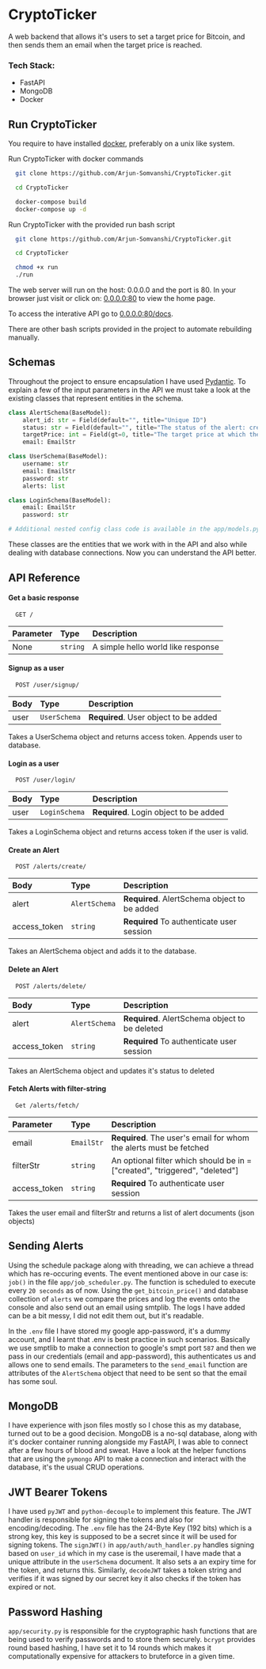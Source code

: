 
# CryptoTicker

A web backend that allows it's users to set a target price for Bitcoin,
and then sends them an email when the target price is reached.

### Tech Stack:
* FastAPI
* MongoDB
* Docker




## Run CryptoTicker
You require to have installed [docker](https://docs.docker.com/engine/install/), preferably on a unix like system.

Run CryptoTicker with docker commands

```bash
  git clone https://github.com/Arjun-Somvanshi/CryptoTicker.git

  cd CryptoTicker

  docker-compose build
  docker-compose up -d
```

Run CryptoTicker with the provided run bash script

```bash
  git clone https://github.com/Arjun-Somvanshi/CryptoTicker.git

  cd CryptoTicker

  chmod +x run
  ./run
```

The web server will run on the host: 0.0.0.0 and the port is 80. In your browser 
just visit or click on: [0.0.0.0:80](http://0.0.0.0:80) to view the home page.

To access the interative API go to [0.0.0.0:80/docs](http://0.0.0.0:80/docs).

There are other bash scripts provided in the project to automate rebuilding manually.

## Schemas
Throughout the project to ensure encapsulation I have used 
[Pydantic](https://pydantic-docs.helpmanual.io/).
To explain a few of the input parameters in the API we must take a look
at the existing classes that represent entities in the schema.

```python
class AlertSchema(BaseModel):
    alert_id: str = Field(default="", title="Unique ID")
    status: str = Field(default="", title="The status of the alert: created/deleted/triggered")
    targetPrice: int = Field(gt=0, title="The target price at which the alert will get triggered")
    email: EmailStr 

class UserSchema(BaseModel):
    username: str
    email: EmailStr 
    password: str 
    alerts: list

class LoginSchema(BaseModel):
    email: EmailStr
    password: str

# Additional nested config class code is available in the app/models.py file
```

These classes are the entities that we work with in the API and 
also while dealing with database connections. Now you can understand
the API better.
## API Reference

#### Get a basic response

```http
  GET /
```

| Parameter | Type     | Description                |
| :-------- | :------- | :------------------------- |
| None | `string` | A simple hello world like response |

#### Signup as a user

```http
  POST /user/signup/
```

| Body      | Type     | Description                       |
| :-------- | :------- | :-------------------------------- |
| user| `UserSchema` | **Required**. User object to be added    |

Takes a UserSchema object and returns access token. Appends user
to database.

#### Login as a user

```http
  POST /user/login/
```

| Body      | Type     | Description                       |
| :-------- | :------- | :-------------------------------- |
| user| `LoginSchema` | **Required**. Login object to be added    |

Takes a LoginSchema object and returns access token if the
user is valid.

#### Create an Alert

```http
  POST /alerts/create/
```

| Body      | Type     | Description                       |
| :-------- | :------- | :-------------------------------- |
| alert| `AlertSchema` | **Required**. AlertSchema object to be added    |
| access_token| `string`| **Required** To authenticate user session |

Takes an AlertSchema object and adds it to the database.

#### Delete an Alert

```http
  POST /alerts/delete/
```

| Body      | Type     | Description                       |
| :-------- | :------- | :-------------------------------- |
| alert| `AlertSchema` | **Required**. AlertSchema object to be deleted  |
| access_token| `string`| **Required** To authenticate user session |

Takes an AlertSchema object and updates it's status to deleted

#### Fetch Alerts with filter-string

```http
  Get /alerts/fetch/
```

| Parameter     | Type     | Description                       |
| :-------- | :------- | :-------------------------------- |
| email | `EmailStr` | **Required**. The user's email for whom the alerts must be fetched  |
|filterStr|`string`  | An optional filter which should be in = ["created", "triggered", "deleted"]
| access_token| `string`| **Required** To authenticate user session |

Takes the user email and filterStr and returns a list of alert documents (json objects)




## Sending Alerts
Using the schedule package along with threading, we can achieve
a thread which has re-occuring events.
The event mentioned above in our case is: `job()` in the file
`app/job_scheduler.py`. The function is scheduled to execute every
`20 seconds` as of now. Using the `get_bitcoin_price()` and database
collection of `alerts` we compare the prices and log the events onto 
the console and also send out an email using smtplib. The logs I have added can be a bit messy,
I did not edit them out, but it's readable.

In the `.env` file I have stored my google app-password, it's a dummy account, 
and I learnt that .env is best practice in such scenarios. Basically we 
use smptlib to make a connection to google's smpt port `587` and then we 
pass in our credentials (email and app-password), this authenticates us and allows
one to send emails. The parameters to the `send_email` function are attributes of the 
`AlertSchema` object that need to be sent so that the email has some soul.

## MongoDB
I have experience with json files mostly so I chose this as my database,
turned out to be a good decision. MongoDB is a no-sql database, along with 
it's docker container running alongside my FastAPI, I was able to connect
after a few hours of blood and sweat. Have a look at the helper functions
that are using the `pymongo` API to make a connection and interact with the database,
it's the usual CRUD operations.

## JWT Bearer Tokens
I have used `pyJWT` and `python-decouple` to implement this feature.
The JWT handler is responsible for signing the tokens and also for 
encoding/decoding. The `.env` file has the 24-Byte Key (192 bits) which is a strong key,
this key is supposed to be a secret since it will be used for signing tokens.
The `signJWT()` in `app/auth/auth_handler.py` handles signing based on `user_id` which in my case
is the useremail, I have made that a unique attribute in the `userSchema` document. It also sets a 
an expiry time for the token, and returns this.
Similarly, `decodeJWT` takes a token string and verifies if it was signed by our secret key it 
also checks if the token has expired or not.


## Password Hashing
`app/security.py` is responsible for the cryptographic hash functions 
that are being used to verify passwords and to store them securely. `bcrypt`
provides round based hashing, I have set it to 14 rounds which makes it computationally 
expensive for attackers to bruteforce in a given time.
